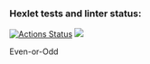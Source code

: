 ### Hexlet tests and linter status:
[![Actions Status](https://github.com/marishk0/frontend-project-44/workflows/hexlet-check/badge.svg)](https://github.com/marishk0/frontend-project-44/actions)
<a href="https://codeclimate.com/github/marishk0/frontend-project-44/maintainability"><img src="https://api.codeclimate.com/v1/badges/0c8d5ed2039fe457ace6/maintainability" /></a>

Even-or-Odd 
<script id="asciicast-uhI29P00vEQhxKdq13ft23wa9" src="https://asciinema.org/a/uhI29P00vEQhxKdq13ft23wa9.js" async></script>